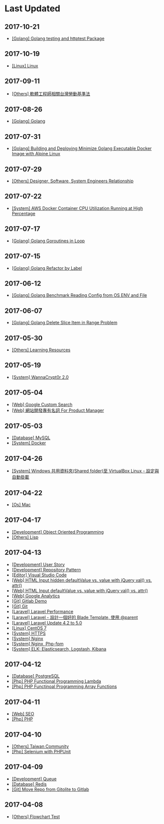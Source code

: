 # Last Updated

## 2017-10-21

* [[Golang] Golang testing and httptest Package](/notes/golang/golang-testing-and-httptest-package.html)

## 2017-10-19

* [[Linux] Linux](/notes/linux/linux.html)

## 2017-09-11

* [[Others] 軟體工程師相關台灣勞動基準法](/notes/others/taiwan-labor-standard-act-for-developer.html)

## 2017-08-26

* [[Golang] Golang](/notes/golang/golang.html)

## 2017-07-31

* [[Golang] Building and Deploying Minimize Golang Executable Docker Image with Alpine Linux](/notes/golang/minimize-golang-executable-docker-image-with-alpine-linux.html)

## 2017-07-29

* [[Others] Designer, Software, System Engineers Relationship](/notes/others/designer-software-system-engineers-relationship.html)

## 2017-07-22

* [[System] AWS Docker Container CPU Utilization Running at High Percentage](/notes/system/aws-docker-container-cpu-high-usage.html)

## 2017-07-17

* [[Golang] Golang Goroutines in Loop](/notes/golang/golang-goroutines-in-loop.html)

## 2017-07-15

* [[Golang] Golang Refactor by Label](/notes/golang/golang-refactor-by-label.html)

## 2017-06-12

* [[Golang] Golang Benchmark Reading Config from OS ENV and File](/notes/golang/golang-benchmark-reading-config-from-os-env-and-file.html)

## 2017-06-07

* [[Golang] Golang Delete Slice Item in Range Problem](/notes/golang/golang-delete-slice-item-in-range-problem.html)

## 2017-05-30

* [[Others] Learning Resources](/notes/others/learning-resources.html)

## 2017-05-19

* [[System] WannaCrypt0r 2.0](/notes/system/wannacrypt0r.html)

## 2017-05-04

* [[Web] Google Custom Search](/notes/web/google-custom-search.html)
* [[Web] 網站開發專有名詞 For Product Manager](/notes/web/web-proper-noun.html)

## 2017-05-03

* [[Database] MySQL](/notes/database/mysql.html)
* [[System] Docker](/notes/system/docker.html)

## 2017-04-26

* [[System] Windows 共用資料夾(Shared folder)至 VirtualBox Linux - 設定與自動掛載](/notes/system/windows-shared-folder-with-virtualbox-linux.html)

## 2017-04-22

* [[Os] Mac](/notes/os/mac.html)

## 2017-04-17

* [[Development] Object Oriented Programming](/notes/development/object-oriented-programming.html)
* [[Others] Lisp](/notes/others/lisp.html)

## 2017-04-13

* [[Development] User Story](/notes/development/user-story.html)
* [[Development] Repository Pattern](/notes/development/repository-pattern.html)
* [[Editor] Visual Studio Code](/notes/editor/visual-studio-code.html)
* [[Web] HTML Input hidden defaultValue vs. value with jQuery val() vs. attr()](/notes/web/html-input-hidden-defaultvalue-vs-value-with-jquery-val-vs-attr.html)
* [[Web] HTML Input defaultValue vs. value with jQuery val() vs. attr()](/notes/web/html-input-defaultvalue-vs-value-with-jquery-val-vs-attr.html)
* [[Web] Google Analytics](/notes/web/google-analytics.html)
* [[Git] Gitlab Demo](/notes/git/gitlab.html)
* [[Git] Git](/notes/git/git.html)
* [[Laravel] Laravel Performance](/notes/laravel/laravel-performance.html)
* [[Laravel] Laravel - 設計一個好的 Blade Template, 使用 @parent](/notes/laravel/laravel-blade-parent.html)
* [[Laravel] Laravel Update 4.2 to 5.0](/notes/laravel/laravel-42-to-50.html)
* [[Linux] CentOS 7](/notes/linux/centos7.html)
* [[System] HTTPS](/notes/system/https.html)
* [[System] Nginx](/notes/system/nginx.html)
* [[System] Nginx, Php-fpm](/notes/system/nginx-php-fpm.html)
* [[System] ELK: Elasticsearch, Logstash, Kibana](/notes/system/elk-elasticsearch-logstash-kibana.html)

## 2017-04-12

* [[Database] PostgreSQL](/notes/database/postgresql.html)
* [[Php] PHP Functional Programming Lambda](/notes/php/php-functional-programming-lambda.html)
* [[Php] PHP Functinoal Programming Array Functions](/notes/php/php-functional-programming-array-functions.html)

## 2017-04-11

* [[Web] SEO](/notes/web/seo.html)
* [[Php] PHP](/notes/php/php.html)

## 2017-04-10

* [[Others] Taiwan Community](/notes/others/taiwan-community.html)
* [[Php] Selenium with PHPUnit](/notes/php/selenium_with_phpunit.html)

## 2017-04-09

* [[Development] Queue](/notes/development/queue.html)
* [[Database] Redis](/notes/database/redis.html)
* [[Git] Move Repo from Gitolite to Gitlab](/notes/git/movetogitlab.html)

## 2017-04-08

* [[Others] Flowchart Test](/notes/others/flowchart.html)

